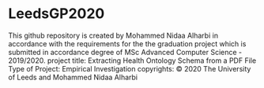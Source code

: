 # LeedsGP2020

This github repository is created by Mohammed Nidaa Alharbi in accordance with the requirements for the the graduation project which is submitted in accordance  degree of MSc Advanced Computer Science - 2019/2020.
project title: Extracting Health Ontology Schema from a PDF File
Type of Project: Empirical Investigation
copyrights: © 2020 The University of Leeds and Mohammed Nidaa Alharbi
